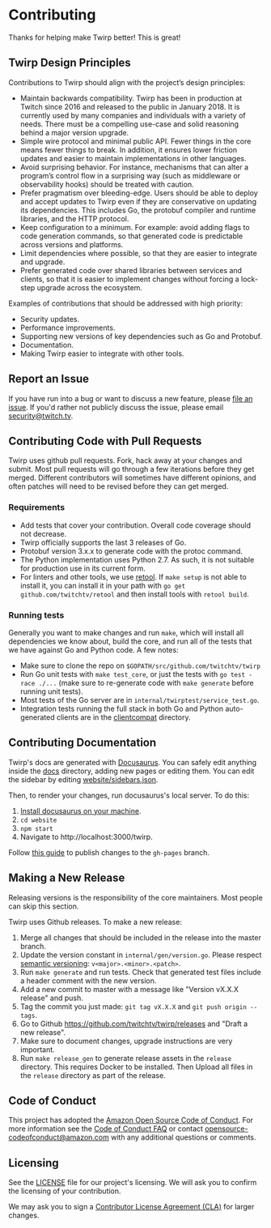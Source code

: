 # Contributing

Thanks for helping make Twirp better! This is great!

## Twirp Design Principles

Contributions to Twirp should align with the project’s design principles:

 * Maintain backwards compatibility. Twirp has been in production at Twitch since 2016 and released to the public in January 2018. It is currently used by many companies and individuals with a variety of needs. There must be a compelling use-case and solid reasoning behind a major version upgrade.
 * Simple wire protocol and minimal public API. Fewer things in the core means fewer things to break. In addition, it ensures lower friction updates and easier to maintain implementations in other languages.
 * Avoid surprising behavior. For instance, mechanisms that can alter a program’s control flow in a surprising way (such as middleware or observability hooks) should be treated with caution.
 * Prefer pragmatism over bleeding-edge. Users should be able to deploy and accept updates to Twirp even if they are conservative on updating its dependencies. This includes Go, the protobuf compiler and runtime libraries, and the HTTP protocol.
 * Keep configuration to a minimum. For example: avoid adding flags to code generation commands, so that generated code is predictable across versions and platforms.
 * Limit dependencies where possible, so that they are easier to integrate and upgrade.
 * Prefer generated code over shared libraries between services and clients, so that it is easier to implement changes without forcing a lock-step upgrade across the ecosystem.

Examples of contributions that should be addressed with high priority:

 * Security updates.
 * Performance improvements.
 * Supporting new versions of key dependencies such as Go and Protobuf.
 * Documentation.
 * Making Twirp easier to integrate with other tools.

## Report an Issue

If you have run into a bug or want to discuss a new feature, please [file an issue](https://github.com/twitchtv/twirp/issues). If you'd rather not publicly discuss the issue, please email security@twitch.tv.

## Contributing Code with Pull Requests

Twirp uses github pull requests. Fork, hack away at your changes and submit. Most pull requests will go through a few iterations before they get merged. Different contributors will sometimes have different opinions, and often patches will need to be revised before they can get merged.

### Requirements

 * Add tests that cover your contribution. Overall code coverage should not decrease.
 * Twirp officially supports the last 3 releases of Go.
 * Protobuf version 3.x.x to generate code with the protoc command.
 * The Python implementation uses Python 2.7. As such, it is not suitable for production use in its current form.
 * For linters and other tools, we use [retool](https://github.com/twitchtv/retool). If `make setup` is not able to install it, you can install it in your path with `go get github.com/twitchtv/retool` and then install tools with `retool build`.

### Running tests

Generally you want to make changes and run `make`, which will install all
dependencies we know about, build the core, and run all of the tests that we
have against Go and Python code. A few notes:

 * Make sure to clone the repo on `$GOPATH/src/github.com/twitchtv/twirp`
 * Run Go unit tests with `make test_core`, or just the tests with `go test -race ./...` (make sure to re-generate code with `make generate` before running unit tests).
 * Most tests of the Go server are in `internal/twirptest/service_test.go`.
 * Integration tests running the full stack in both Go and Python auto-generated clients are in the [clientcompat](./clientcompat) directory.

## Contributing Documentation

Twirp's docs are generated with [Docusaurus](https://docusaurus.io/). You can
safely edit anything inside the [docs](./docs) directory, adding new pages or
editing them. You can edit the sidebar by editing
[website/sidebars.json](./website/sidebars.json).

Then, to render your changes, run docusaurus's local server. To do this:

 1. [Install docusaurus on your machine](https://docusaurus.io/docs/en/installation.html).
 2. `cd website`
 3. `npm start`
 4. Navigate to http://localhost:3000/twirp.

Follow [this guide](https://docusaurus.io/docs/en/tutorial-publish-site) to publish changes to the `gh-pages` branch.

## Making a New Release

Releasing versions is the responsibility of the core maintainers. Most people
can skip this section.

Twirp uses Github releases. To make a new release:

 1. Merge all changes that should be included in the release into the master branch.
 2. Update the version constant in `internal/gen/version.go`. Please respect [semantic versioning](http://semver.org/): `v<major>.<minor>.<patch>`.
 3. Run `make generate` and run tests. Check that generated test files include a header comment with the new version.
 4. Add a new commit to master with a message like "Version vX.X.X release" and push.
 5. Tag the commit you just made: `git tag vX.X.X` and `git push origin --tags`.
 6. Go to Github https://github.com/twitchtv/twirp/releases and "Draft a new release".
 7. Make sure to document changes, upgrade instructions are very important.
 8. Run `make release_gen` to generate release assets in the `release` directory. This requires Docker to be installed. Then Upload all files in the `release` directory as part of the release.


## Code of Conduct

This project has adopted the [Amazon Open Source Code of Conduct](https://aws.github.io/code-of-conduct).
For more information see the [Code of Conduct FAQ](https://aws.github.io/code-of-conduct-faq) or contact
opensource-codeofconduct@amazon.com with any additional questions or comments.

## Licensing

See the [LICENSE](https://github.com/twitchtv/twirp/blob/master/LICENSE) file for our project's licensing. We will ask you to confirm the licensing of your contribution.

We may ask you to sign a [Contributor License Agreement (CLA)](http://en.wikipedia.org/wiki/Contributor_License_Agreement) for larger changes.

